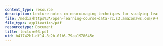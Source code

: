 ```yaml
---
content_type: resource
description: Lecture notes on neuroimaging techniques for studying learning and memory.
file: /media/https%3A/open-learning-course-data-rc.s3.amazonaws.com/9-03-neural-basis-of-learning-and-memory-fall-2007/b41742b1df148e2b01b579aa1978645e_lecture03.pdf
file_type: application/pdf
resourcetype: Document
title: lecture03.pdf
uid: b41742b1-df14-8e2b-01b5-79aa1978645e
---
```

